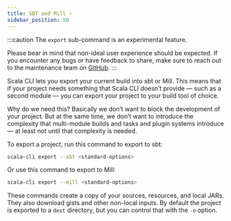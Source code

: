 ```yaml
---
title: SBT and Mill ⚡️
sidebar_position: 50
---
```


:::caution
The `export` sub-command is an experimental feature.

Please bear in mind that non-ideal user experience should be expected.
If you encounter any bugs or have feedback to share, make sure to reach out to the maintenance team
on [GitHub](https://github.com/VirtusLab/scala-cli).
:::

Scala CLI lets you export your current build into sbt or Mill.
This means that if your project needs something that Scala CLI doesn’t provide — such as a second module — you can export your project to your build tool of choice.

Why do we need this?
Basically we don’t want to block the development of your project.
But at the same time, we don’t want to introduce the complexity that multi-module builds and tasks and plugin systems introduce — at least not until that complexity is needed.

To export a project, run this command to export to sbt:

```sh
scala-cli export --sbt <standard-options>
```

Or use this command to export to Mill:

```sh
scala-cli export --mill <standard-options>
```

These commands create a copy of your sources, resources, and local JARs.
They also download gists and other non-local inputs.
By default the project is exported to a `dest` directory, but you can control that with the `-o` option.
